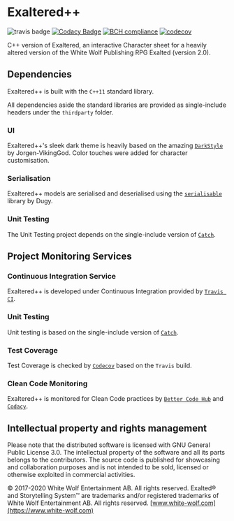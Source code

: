 # Exaltered++

![travis badge](https://travis-ci.org/fagiodarkie/exaltered-plusplus.svg?branch=master)
[![Codacy Badge](https://api.codacy.com/project/badge/Grade/d22865588f5247489ed9a134c4400ed7)](https://app.codacy.com/app/fagiodarkie/exaltered-plusplus?utm_source=github.com&utm_medium=referral&utm_content=fagiodarkie/exaltered-plusplus&utm_campaign=Badge_Grade_Dashboard)
[![BCH compliance](https://bettercodehub.com/edge/badge/fagiodarkie/divinegames-core?branch=master)](https://bettercodehub.com/)
[![codecov](https://codecov.io/gh/fagiodarkie/exaltered-plusplus/branch/master/graph/badge.svg)](https://codecov.io/gh/fagiodarkie/exaltered-plusplus)

C++ version of Exaltered, an interactive Character sheet for a heavily altered version of the White Wolf Publishing RPG Exalted (version 2.0).

## Dependencies
Exaltered++ is built with the `C++11` standard library.

All dependencies aside the standard libraries are provided as single-include headers under the `thirdparty` folder. 

### UI
Exaltered++'s sleek dark theme is heavily based on the amazing [`DarkStyle`](https://github.com/Jorgen-VikingGod/Qt-Frameless-Window-DarkStyle) by Jorgen-VikingGod. Color touches were added for character customisation.

### Serialisation
Exaltered++ models are serialised and deserialised using the [`serialisable`](https://github.com/Dugy/serialisable) library by Dugy.

### Unit Testing
The Unit Testing project depends on the single-include version of [`Catch`](https://github.com/catchorg/Catch2).

## Project Monitoring Services

### Continuous Integration Service
Exaltered++ is developed under Continuous Integration provided by [`Travis CI`](https://travis-ci.org).

### Unit Testing
Unit testing is based on the single-include version of [`Catch`](https://github.com/catchorg/Catch2).

### Test Coverage
Test Coverage is checked by [`Codecov`](https://codecov.io/) based on the `Travis` build.

### Clean Code Monitoring
Exaltered++ is monitored for Clean Code practices by [`Better Code Hub`](https://bettercodehub.com) and [`Codacy`](https://www.codacy.com/).

## Intellectual property and rights management
Please note that the distributed software is licensed with GNU General Public License 3.0.
The intellectual property of the software and all its parts belongs to the contributors.
The source code is published for showcasing and collaboration purposes and is not intended to be sold, licensed or otherwise exploited in commercial activities.

© 2017-2020 White Wolf Entertainment AB.
All rights reserved. Exalted® and Storytelling System™ are trademarks and/or registered trademarks of White Wolf Entertainment AB.
All rights reserved. [www.white-wolf.com](https://www.white-wolf.com)
